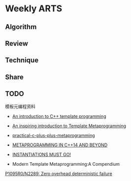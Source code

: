 # Weekly ARTS

## Algorithm

## Review

## Technique

## Share

## TODO


模板元编程资料

- [An introduction to C++ template programming](http://www.cs.bham.ac.uk/~hxt/2016/c-plus-plus/intro-to-templates.pdf)

- [An inspiring introduction to Template Metaprogramming](https://cdn2-ecros.pl/event/codedive/files/presentations/2017/code%20dive%202017%20-%20Milosz%20Warzecha%20-%20An%20inspiring%20introduction%20to%20template%20metaprogramming.pdf)

- [practical-c-plus-plus-metaprogramming](ftp://89.22.96.127.static.alvotech.net/docs/cs/practical-c-plus-plus-metaprogramming.pdf)

- [METAPROGRAMMING IN C++14 AND BEYOND](http://ldionne.com/accu-bay-area-meetup-03-2017/#/)

- [INSTANTIATIONS MUST GO!](https://www.yumpu.com/en/document/view/46723598/instantiations-must-go)

- Modern Template Metaprogramming:A Compendium


[P1095R0/N2289: Zero overhead deterministic failure](http://www.open-std.org/jtc1/sc22/wg14/www/docs/n2289.pdf)


